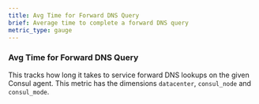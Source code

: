 ```yaml
---
title: Avg Time for Forward DNS Query
brief: Average time to complete a forward DNS query
metric_type: gauge
---
```

### Avg Time for Forward DNS Query 
This tracks how long it takes to service forward DNS lookups on the given Consul agent. This metric has the dimensions `datacenter`, `consul_node` and `consul_mode`.